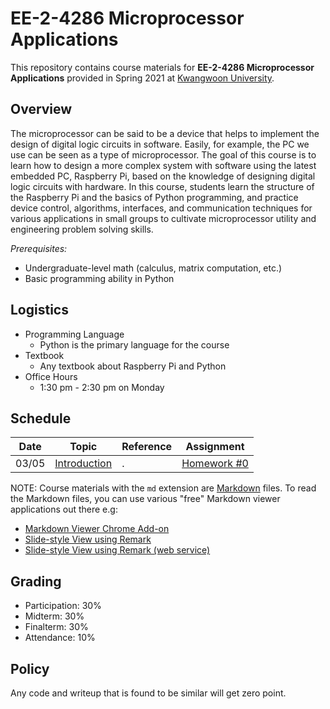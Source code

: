 # EE-2-4286 Microprocessor Applications

This repository contains course materials for __EE-2-4286 Microprocessor Applications__ provided in Spring 2021 at [Kwangwoon University](https://electric.kw.ac.kr/).


## Overview

The microprocessor can be said to be a device that helps to implement the design of digital logic circuits in software. Easily, for example, the PC we use can be seen as a type of microprocessor. The goal of this course is to learn how to design a more complex system with software using the latest embedded PC, Raspberry Pi, based on the knowledge of designing digital logic circuits with hardware. In this course, students learn the structure of the Raspberry Pi and the basics of Python programming, and practice device control, algorithms, interfaces, and communication techniques for various applications in small groups to cultivate microprocessor utility and engineering problem solving skills.

_Prerequisites:_
- Undergraduate-level math (calculus, matrix computation, etc.)
- Basic programming ability in Python 


## Logistics

- Programming Language
  - Python is the primary language for the course
- Textbook
  - Any textbook about Raspberry Pi and Python
- Office Hours
  - 1:30 pm - 2:30 pm on Monday


## Schedule

| Date | Topic | Reference | Assignment |
| ---- | ----- | --------- | ---------- |
| 03/05 | [Introduction](lecture/01.pdf) | . | [Homework #0](homework/hw0.md) |

NOTE: Course materials with the `md` extension are [Markdown](https://en.wikipedia.org/wiki/Markdown) files.
To read the Markdown files, you can use various "free" Markdown viewer applications out there e.g:
- [Markdown Viewer Chrome Add-on](https://chrome.google.com/webstore/detail/markdown-viewer/ckkdlimhmcjmikdlpkmbgfkaikojcbjk?hl=en)
- [Slide-style View using Remark](https://github.com/gnab/remark)
- [Slide-style View using Remark (web service)](https://remarkjs.com/remarkise)


## Grading

- Participation: 30%
- Midterm: 30%
- Finalterm: 30%
- Attendance: 10%


## Policy

Any code and writeup that is found to be similar will get zero point. 
